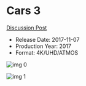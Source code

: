 # Cars 3

[Discussion Post](https://www.avsforum.com/threads/bass-eq-for-filtered-movies.2995212/post-57033862)

* Release Date: 2017-11-07
* Production Year: 2017
* Format: 4K/UHD/ATMOS

![img 0](https://i.imgur.com/KunxCiz.jpg)

![img 1](https://i.imgur.com/QAK5r02.jpg)

